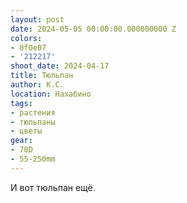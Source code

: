 ```yaml
---
layout: post
date: 2024-05-05 00:00:00.000000000 Z
colors:
- 0f0e07
- '212217'
shoot_date: 2024-04-17
title: Тюльпан
author: К.С.
location: Нахабино
tags:
- растения
- тюльпаны
- цветы
gear:
- 70D
- 55-250mm
---
```

И вот тюльпан ещё.


